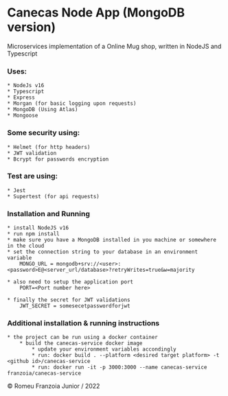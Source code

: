 # Canecas Node App (MongoDB version)
Microservices implementation of a Online Mug shop, written in NodeJS and Typescript

### **Uses:**

    * NodeJs v16
    * Typescript
    * Express
    * Morgan (for basic logging upon requests)
    * MongoDB (Using Atlas)
    * Mongoose

### **Some security using:**

    * Helmet (for http headers)
    * JWT validation
    * Bcrypt for passwords encryption

### **Test are using:**

    * Jest
    * Supertest (for api requests)

### **Installation and Running**

    * install NodeJS v16
    * run npm install
    * make sure you have a MongoDB installed in you machine or somewhere in the cloud
    * set the connection string to your database in an environment variable
        MONGO_URL = mongodb+srv://<user>:<password>E@<server_url/database>?retryWrites=true&w=majority

    * also need to setup the application port
        PORT=<Port number here>

    * finally the secret for JWT validations
        JWT_SECRET = somesecetpasswordforjwt

### Additional installation & running instructions

    * the project can be run using a docker container
        * build the canecas-service docker image
            * update your environment variables accondingly
            * run: docker build . --platform <desired target platform> -t <github id>/canecas-service
            * run: docker run -it -p 3000:3000 --name canecas-service franzoia/canecas-service

© Romeu Franzoia Junior / 2022
